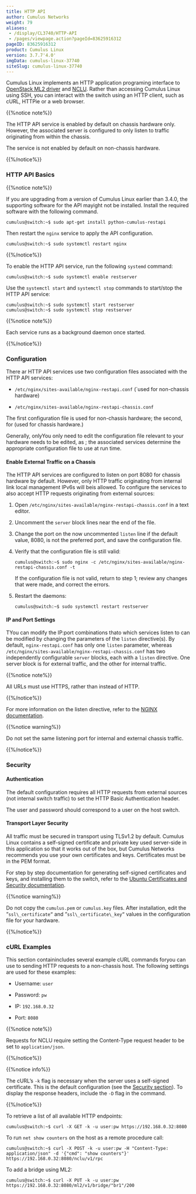 ```yaml
---
title: HTTP API
author: Cumulus Networks
weight: 79
aliases:
 - /display/CL3740/HTTP-API
 - /pages/viewpage.action?pageId=83625916312
pageID: 83625916312
product: Cumulus Linux
version: 3.7.7'4.0'
imgData: cumulus-linux-37740
siteSlug: cumulus-linux-37740
---
```

Cumulus Linux implements an HTTP application programing interface to
[OpenStack ML2
driver](/version/cumulus-linux-37740/Network-Solutions/OpenStack-Neutron-ML2-and-Cumulus-Linux)
and
[NCLU](/version/cumulus-linux-37740/System-Configuration/Network-Command-Line-Utility---NCLU).
Rather than accessing Cumulus Linux using SSH, you can interact with the
switch using an HTTP client, such as cURL, HTTPie or a web browser.

{{%notice note%}}

The HTTP API service is enabled by default on chassis hardware only.
However, the associated server is configured to only listen to traffic
originating from within the chassis.

The service is not enabled by default on non-chassis hardware.

{{%/notice%}}

### <span>HTTP API Basics</span>

{{%notice note%}}

If you are upgrading from a version of Cumulus Linux earlier than 3.4.0,
the supporting software for the API mayight not be installed. Install the
required software with the following command.

    cumulus@switch:~$ sudo apt-get install python-cumulus-restapi

Then restart the `nginx` service to apply the API configuration.

    cumulus@switch:~$ sudo systemctl restart nginx

{{%/notice%}}

To enable the HTTP API service, run the following `systemd` command:

    cumulus@switch:~$ sudo systemctl enable restserver

Use the `systemctl start` and `systemctl stop` commands to start/stop
the HTTP API service:

    cumulus@switch:~$ sudo systemctl start restserver
    cumulus@switch:~$ sudo systemctl stop restserver

{{%notice note%}}

Each service runs as a background daemon once started.

{{%/notice%}}

### <span>Configuration</span>

There ar HTTP API services use two configuration files associated with the HTTP API services:

  - `/etc/nginx/sites-available/nginx-restapi.conf` (`used for
    non-chassis hardware)

  - `/etc/nginx/sites-available/nginx-restapi-chassis.conf`

The first configuration file is used for non-chassis hardware; the
second, for (used for
    chassis hardware.)

Generally, onlyYou only need to edit the configuration file relevant to your hardware needs
to be edited, as ;
the associated services determine the appropriate
 configuration file to 
use at run time.

#### <span>Enable External Traffic on a Chassis</span>

The HTTP API services are configured to listen on port 8080 for chassis
hardware by default. However, only HTTP traffic originating from
internal link local management IPv6s will beis allowed. To configure the
services to also accept HTTP requests originating from external sources:

1.  Open `/etc/nginx/sites-available/nginx-restapi-chassis.conf` in a
    text editor.

2.  Uncomment the `server` block lines near the end of the file.

3.  Change the port on the now uncommented `listen` line if the default
    value, 8080, is not the preferred port, and save the configuration
    file.

4.  Verify that the configuration file is still valid:
    
        cumulus@switch:~$ sudo nginx -c /etc/nginx/sites-available/nginx-restapi-chassis.conf -t
    
    If the configuration file is not valid, return to step 1; review any
    changes that were made, and correct the errors.

5.  Restart the daemons:
    
        cumulus@switch:~$ sudo systemctl restart restserver

#### <span>IP and Port Settings</span>

TYou can modify the IP:port combinations thato which services listen to can be modified by
changing the parameters of the `listen` directive(s). By default,
`nginx-restapi.conf` has only one `listen` parameter, whereas
`/etc/nginx/sites-available/nginx-restapi-chassis.conf` has two
independently configurable `server` blocks, each with a `listen`
directive. One server block is for external traffic, and the other for
internal traffic.

{{%notice note%}}

All URLs must use HTTPS, rather than instead of HTTP.

{{%/notice%}}

For more information on the listen directive, refer to the [NGINX
documentation](https://nginx.org/en/docs/http/ngx_http_core_module.html#listen).

{{%notice warning%}}

Do not set the same listening port for internal and external chassis
traffic.

{{%/notice%}}

### <span id="src-83625916312_HTTPAPI-security" class="confluence-anchor-link"></span><span>Security</span>

#### <span>Authentication</span>

The default configuration requires all HTTP requests from external
sources (not internal switch traffic) to set the HTTP Basic
Authentication header.

The user and password should correspond to a user on the host switch.

#### <span>Transport Layer Security</span>

All traffic must be secured in transport using TLSv1.2 by default.
Cumulus Linux contains a self-signed certificate and private key used
server-side in this application so that it works out of the box, but
Cumulus Networks recommends you use your own certificates and keys.
Certificates must be in the PEM format.

For step by step documentation for generating self-signed certificates
and keys, and installing them to the switch, refer to the [Ubuntu
Certificates and Security
documentation](https://help.ubuntu.com/lts/serverguide/certificates-and-security.html).

{{%notice warning%}}

Do not copy the `cumulus.pem` or `cumulus.key` files. After
installation, edit the “`ssl\_certificate”` and “`ssl\_certificate\_key”`
values in the configuration file for your hardware.

{{%/notice%}}

### <span>cURL Examples</span>

This section containincludes several example cURL commands foryou can use to sending 
HTTP
 requests to a non-chassis host. The following settings are used for
these examples:

  - Username: `user`

  - Password: `pw`

  - IP: `192.168.0.32`

  - Port: `8080`

{{%notice note%}}

Requests for NCLU require setting the Content-Type request header to be
set to `application/json`.

{{%/notice%}}

{{%notice info%}}

The cURL’s `-k` flag is necessary when the server uses a self-signed
certificate. This is the default configuration (see the [Security
section](#src-83625916312_HTTPAPI-security)). To display the response
headers, include the `-D` flag in the command.

{{%/notice%}}

To retrieve a list of all available HTTP endpoints:

    cumulus@switch:~$ curl -X GET -k -u user:pw https://192.168.0.32:8080

To run `net show counters` on the host as a remote procedure call:

    cumulus@switch:~$ curl -X POST -k -u user:pw -H "Content-Type: application/json" -d '{"cmd": "show counters"}' https://192.168.0.32:8080/nclu/v1/rpc

To add a bridge using ML2:

    cumulus@switch:~$ curl -X PUT -k -u user:pw https://192.168.0.32:8080/ml2/v1/bridge/"br1"/200

<article id="html-search-results" class="ht-content" style="display: none;">

</article>

<footer id="ht-footer">

</footer>
<!--stackedit_data:
eyJoaXN0b3J5IjpbLTE4MzE2OTczNDhdfQ==
-->
